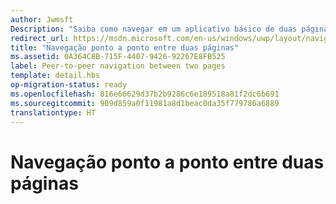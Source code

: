 ```yaml
---
author: Jwmsft
Description: "Saiba como navegar em um aplicativo básico de duas páginas da Plataforma Universal do Windows (UWP) passo a passo."
redirect_url: https://msdn.microsoft.com/en-us/windows/uwp/layout/navigate-between-two-pages
title: "Navegação ponto a ponto entre duas páginas"
ms.assetid: 0A364C8B-715F-4407-9426-92267E8FB525
label: Peer-to-peer navigation between two pages
template: detail.hbs
op-migration-status: ready
ms.openlocfilehash: 816e66629d37b2b9286c6e189518a81f2dc6b691
ms.sourcegitcommit: 909d859a0f11981a8d1beac0da35f779786a6889
translationtype: HT
---
```

# <a name="peer-to-peer-navigation-between-two-pages"></a>Navegação ponto a ponto entre duas páginas

<link rel="stylesheet" href="https://az835927.vo.msecnd.net/sites/uwp/Resources/css/custom.css">




